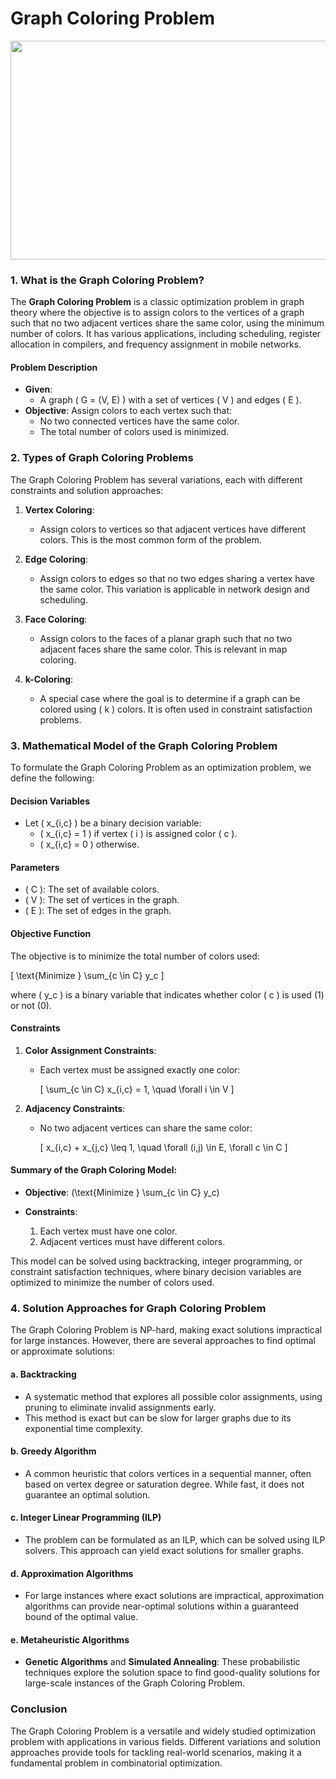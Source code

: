 # Graph Coloring Problem

<p align="center"> 
  <img width="600" height="350" src="https://opensourc.es/assets/blog/2020-11-29-constraint-solver-coloring-cliques/images/simple_coloring.gif"> 
</p>

### 1. What is the Graph Coloring Problem?

The **Graph Coloring Problem** is a classic optimization problem in graph theory where the objective is to assign colors to the vertices of a graph such that no two adjacent vertices share the same color, using the minimum number of colors. It has various applications, including scheduling, register allocation in compilers, and frequency assignment in mobile networks.

#### Problem Description
- **Given**: 
  - A graph \( G = (V, E) \) with a set of vertices \( V \) and edges \( E \).
- **Objective**: Assign colors to each vertex such that:
  - No two connected vertices have the same color.
  - The total number of colors used is minimized.

### 2. Types of Graph Coloring Problems

The Graph Coloring Problem has several variations, each with different constraints and solution approaches:

1. **Vertex Coloring**:
   - Assign colors to vertices so that adjacent vertices have different colors. This is the most common form of the problem.

2. **Edge Coloring**:
   - Assign colors to edges so that no two edges sharing a vertex have the same color. This variation is applicable in network design and scheduling.

3. **Face Coloring**:
   - Assign colors to the faces of a planar graph such that no two adjacent faces share the same color. This is relevant in map coloring.

4. **k-Coloring**:
   - A special case where the goal is to determine if a graph can be colored using \( k \) colors. It is often used in constraint satisfaction problems.

### 3. Mathematical Model of the Graph Coloring Problem

To formulate the Graph Coloring Problem as an optimization problem, we define the following:

#### Decision Variables
- Let \( x_{i,c} \) be a binary decision variable:
  - \( x_{i,c} = 1 \) if vertex \( i \) is assigned color \( c \).
  - \( x_{i,c} = 0 \) otherwise.

#### Parameters
- \( C \): The set of available colors.
- \( V \): The set of vertices in the graph.
- \( E \): The set of edges in the graph.

#### Objective Function
The objective is to minimize the total number of colors used:

\[
\text{Minimize } \sum_{c \in C} y_c
\]

where \( y_c \) is a binary variable that indicates whether color \( c \) is used (1) or not (0).

#### Constraints
1. **Color Assignment Constraints**:
   - Each vertex must be assigned exactly one color:
     
     \[
     \sum_{c \in C} x_{i,c} = 1, \quad \forall i \in V
     \]

2. **Adjacency Constraints**:
   - No two adjacent vertices can share the same color:
     
     \[
     x_{i,c} + x_{j,c} \leq 1, \quad \forall (i,j) \in E, \forall c \in C
     \]

#### Summary of the Graph Coloring Model:

- **Objective**: \(\text{Minimize } \sum_{c \in C} y_c\)
  
- **Constraints**:
  1. Each vertex must have one color.
  2. Adjacent vertices must have different colors.

This model can be solved using backtracking, integer programming, or constraint satisfaction techniques, where binary decision variables are optimized to minimize the number of colors used.

### 4. Solution Approaches for Graph Coloring Problem

The Graph Coloring Problem is NP-hard, making exact solutions impractical for large instances. However, there are several approaches to find optimal or approximate solutions:

#### a. **Backtracking**
   - A systematic method that explores all possible color assignments, using pruning to eliminate invalid assignments early.
   - This method is exact but can be slow for larger graphs due to its exponential time complexity.

#### b. **Greedy Algorithm**
   - A common heuristic that colors vertices in a sequential manner, often based on vertex degree or saturation degree. While fast, it does not guarantee an optimal solution.

#### c. **Integer Linear Programming (ILP)**
   - The problem can be formulated as an ILP, which can be solved using ILP solvers. This approach can yield exact solutions for smaller graphs.

#### d. **Approximation Algorithms**
   - For large instances where exact solutions are impractical, approximation algorithms can provide near-optimal solutions within a guaranteed bound of the optimal value.

#### e. **Metaheuristic Algorithms**
   - **Genetic Algorithms** and **Simulated Annealing**: These probabilistic techniques explore the solution space to find good-quality solutions for large-scale instances of the Graph Coloring Problem.

### Conclusion

The Graph Coloring Problem is a versatile and widely studied optimization problem with applications in various fields. Different variations and solution approaches provide tools for tackling real-world scenarios, making it a fundamental problem in combinatorial optimization.
